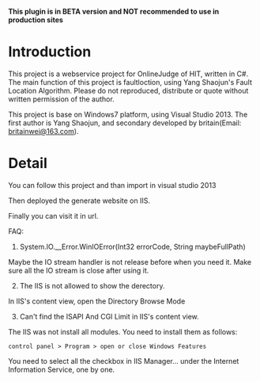 **This plugin is in BETA version and NOT recommended to use in production sites**

Introduction
============
This project is a webservice project for OnlineJudge of HIT, written in C#. The main function of this project is faultloction, using Yang Shaojun's Fault Location Algorithm. Please do not reproduced, distribute or quote without written permission of the author.

This project is base on Windows7 platform, using Visual Studio 2013. The first author is Yang Shaojun, and secondary developed by britain(Email: britainwei@163.com). 

Detail
======
You can follow this project and than import in visual studio 2013

Then deployed the generate website on IIS.

Finally you can visit it in url.

FAQ:
1. System.IO.__Error.WinIOError(Int32 errorCode, String maybeFullPath)

Maybe the IO stream handler is not release before when you need it. Make sure all the IO stream is close after using it.

2. The IIS is not allowed to show the derectory.

In IIS's content view, open the Directory Browse Mode

3. Can't find the ISAPI And CGI Limit in IIS's content view.

The IIS was not install all modules. You need to install them as follows:
~~~~~
control panel > Program > open or close Windows Features
~~~~~
You need to select all the checkbox in IIS Manager... under the  Internet Information Service, one by one.